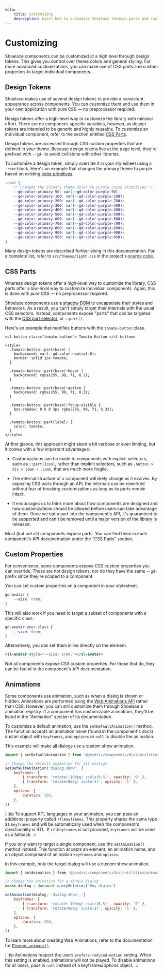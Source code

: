 ```yaml
---
meta:
    title: Customizing
    description: Learn how to customize Shoelace through parts and custom properties.
---
```


# Customizing

Shoelace components can be customized at a high level through design tokens. This gives you control over theme colors and general styling. For more advanced customizations, you can make use of CSS parts and custom properties to target individual components.

## Design Tokens

Shoelace makes use of several design tokens to provide a consistent appearance across components. You can customize them and use them in your own application with pure CSS — no preprocessor required.

Design tokens offer a high-level way to customize the library with minimal effort. There are no component-specific variables, however, as design tokens are intended to be generic and highly reusable. To customize an individual component, refer to the section entitled [CSS Parts](#css-parts).

Design tokens are accessed through CSS custom properties that are defined in your theme. Because design tokens live at the page level, they're prefixed with `--gd-` to avoid collisions with other libraries.

To customize a design token, simply override it in your stylesheet using a `:root` block. Here's an example that changes the primary theme to purple based on existing [color primitives](/tokens/color#primitives).

```css
:root {
    /* Changes the primary theme color to purple using primitives */
    --gd-color-primary-50: var(--gd-color-purple-50);
    --gd-color-primary-100: var(--gd-color-purple-100);
    --gd-color-primary-200: var(--gd-color-purple-200);
    --gd-color-primary-300: var(--gd-color-purple-300);
    --gd-color-primary-400: var(--gd-color-purple-400);
    --gd-color-primary-500: var(--gd-color-purple-500);
    --gd-color-primary-600: var(--gd-color-purple-600);
    --gd-color-primary-700: var(--gd-color-purple-700);
    --gd-color-primary-800: var(--gd-color-purple-800);
    --gd-color-primary-900: var(--gd-color-purple-900);
    --gd-color-primary-950: var(--gd-color-purple-950);
}
```

Many design tokens are described further along in this documentation. For a complete list, refer to `src/themes/light.css` in the project's [source code](https://github.com/gesdisc/components/blob/current/src/themes/light.css).

## CSS Parts

Whereas design tokens offer a high-level way to customize the library, CSS parts offer a low-level way to customize individual components. Again, this is done with pure CSS — no preprocessor required.

Shoelace components use a [shadow DOM](https://developer.mozilla.org/en-US/docs/Web/Web_Components/Using_shadow_DOM) to encapsulate their styles and behaviors. As a result, you can't simply target their internals with the usual CSS selectors. Instead, components expose "parts" that can be targeted with the [CSS part selector](https://developer.mozilla.org/en-US/docs/Web/CSS/::part), or `::part()`.

Here's an example that modifies buttons with the `tomato-button` class.

```html:preview
<sl-button class="tomato-button"> Tomato Button </sl-button>

<style>
  .tomato-button::part(base) {
    background: var(--gd-color-neutral-0);
    border: solid 1px tomato;
  }

  .tomato-button::part(base):hover {
    background: rgba(255, 99, 71, 0.1);
  }

  .tomato-button::part(base):active {
    background: rgba(255, 99, 71, 0.2);
  }

  .tomato-button::part(base):focus-visible {
    box-shadow: 0 0 0 3px rgba(255, 99, 71, 0.33);
  }

  .tomato-button::part(label) {
    color: tomato;
  }
</style>
```

At first glance, this approach might seem a bit verbose or even limiting, but it comes with a few important advantages:

-   Customizations can be made to components with explicit selectors, such as `::part(icon)`, rather than implicit selectors, such as `.button > div > span + .icon`, that are much more fragile.

-   The internal structure of a component will likely change as it evolves. By exposing CSS parts through an API, the internals can be reworked without fear of breaking customizations as long as its parts remain intact.

-   It encourages us to think more about how components are designed and how customizations should be allowed before users can take advantage of them. Once we opt a part into the component's API, it's guaranteed to be supported and can't be removed until a major version of the library is released.

Most (but not all) components expose parts. You can find them in each component's API documentation under the "CSS Parts" section.

## Custom Properties

For convenience, some components expose CSS custom properties you can override. These are not design tokens, nor do they have the same `--gd-` prefix since they're scoped to a component.

You can set custom properties on a component in your stylesheet.

```css
gd-avatar {
    --size: 6rem;
}
```

This will also work if you need to target a subset of components with a specific class.

```css
gd-avatar.your-class {
    --size: 6rem;
}
```

Alternatively, you can set them inline directly on the element.

```html
<sl-avatar style="--size: 6rem;"></sl-avatar>
```

Not all components expose CSS custom properties. For those that do, they can be found in the component's API documentation.

## Animations

Some components use animation, such as when a dialog is shown or hidden. Animations are performed using the [Web Animations API](https://developer.mozilla.org/en-US/docs/Web/API/Web_Animations_API) rather than CSS. However, you can still customize them through Shoelace's animation registry. If a component has customizable animations, they'll be listed in the "Animation" section of its documentation.

To customize a default animation, use the `setDefaultAnimation()` method. The function accepts an animation name (found in the component's docs) and an object with `keyframes`, and `options` or `null` to disable the animation.

This example will make all dialogs use a custom show animation.

```js
import { setDefaultAnimation } from '@gesdisc/components/dist/utilities/animation-registry.js'

// Change the default animation for all dialogs
setDefaultAnimation('dialog.show', {
    keyframes: [
        { transform: 'rotate(-10deg) scale(0.5)', opacity: '0' },
        { transform: 'rotate(0deg) scale(1)', opacity: '1' },
    ],
    options: {
        duration: 500,
    },
})
```

:::tip
To support RTL languages in your animation, you can pass an additional property called `rtlKeyframes`. This property shares the same type as `keyframes` and will be automatically used when the component's directionality is RTL. If `rtlKeyframes` is not provided, `keyframes` will be used as a fallback.
:::

If you only want to target a single component, use the `setAnimation()` method instead. This function accepts an element, an animation name, and an object comprised of animation `keyframes` and `options`.

In this example, only the target dialog will use a custom show animation.

```js
import { setAnimation } from '@gesdisc/components/dist/utilities/animation-registry.js'

// Change the animation for a single dialog
const dialog = document.querySelector('#my-dialog')

setAnimation(dialog, 'dialog.show', {
    keyframes: [
        { transform: 'rotate(-10deg) scale(0.5)', opacity: '0' },
        { transform: 'rotate(0deg) scale(1)', opacity: '1' },
    ],
    options: {
        duration: 500,
    },
})
```

To learn more about creating Web Animations, refer to the documentation for [`Element.animate()`](https://developer.mozilla.org/en-US/docs/Web/API/Element/animate).

:::tip
Animations respect the users `prefers-reduced-motion` setting. When this setting is enabled, animations will not be played. To disable animations for all users, pass in `null` instead of a keyframes/options object.
:::
